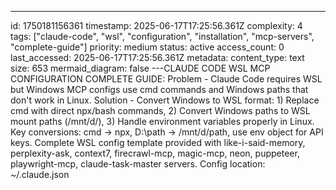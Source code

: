 ---
id: 1750181156361
timestamp: 2025-06-17T17:25:56.361Z
complexity: 4
tags: ["claude-code", "wsl", "configuration", "installation", "mcp-servers", "complete-guide"]
priority: medium
status: active
access_count: 0
last_accessed: 2025-06-17T17:25:56.361Z
metadata:
  content_type: text
  size: 653
  mermaid_diagram: false
---CLAUDE CODE WSL MCP CONFIGURATION COMPLETE GUIDE: Problem - Claude Code requires WSL but Windows MCP configs use cmd commands and Windows paths that don't work in Linux. Solution - Convert Windows to WSL format: 1) Replace cmd with direct npx/bash commands, 2) Convert Windows paths to WSL mount paths (/mnt/d/), 3) Handle environment variables properly in Linux. Key conversions: cmd -> npx, D:\path -> /mnt/d/path, use env object for API keys. Complete WSL config template provided with like-i-said-memory, perplexity-ask, context7, firecrawl-mcp, magic-mcp, neon, puppeteer, playwright-mcp, claude-task-master servers. Config location: ~/.claude.json